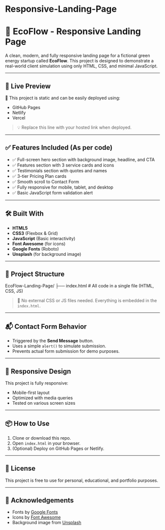 # Responsive-Landing-Page
# 🌿 EcoFlow - Responsive Landing Page

A clean, modern, and fully responsive landing page for a fictional green energy startup called **EcoFlow**. This project is designed to demonstrate a real-world client simulation using only HTML, CSS, and minimal JavaScript.

---

## 📸 Live Preview

📍 This project is static and can be easily deployed using:

- GitHub Pages
- Netlify
- Vercel

> 💡 Replace this line with your hosted link when deployed.

---

## ✅ Features Included (As per code)

- ✅ Full-screen hero section with background image, headline, and CTA
- ✅ Features section with 3 service cards and icons
- ✅ Testimonials section with quotes and names
- ✅ 3-tier Pricing Plan cards
- ✅ Smooth scroll to Contact Form
- ✅ Fully responsive for mobile, tablet, and desktop
- ✅ Basic JavaScript form validation alert

---

## 🛠 Built With

- **HTML5**
- **CSS3** (Flexbox & Grid)
- **JavaScript** (Basic interactivity)
- **Font Awesome** (for icons)
- **Google Fonts** (Roboto)
- **Unsplash** (for background image)

---

## 🧱 Project Structure

EcoFlow-Landing-Page/
├── index.html # All code in a single file (HTML, CSS, JS)


> 🔎 No external CSS or JS files needed. Everything is embedded in the `index.html`.

---

## 📬 Contact Form Behavior

- Triggered by the **Send Message** button.
- Uses a simple `alert()` to simulate submission.
- Prevents actual form submission for demo purposes.

---

## 📱 Responsive Design

This project is fully responsive:
- Mobile-first layout
- Optimized with media queries
- Tested on various screen sizes

---

## 📦 How to Use

1. Clone or download this repo.
2. Open `index.html` in your browser.
3. (Optional) Deploy on GitHub Pages or Netlify.

---

## 📄 License

This project is free to use for personal, educational, and portfolio purposes.

---

## 🙌 Acknowledgements

- Fonts by [Google Fonts](https://fonts.google.com/)
- Icons by [Font Awesome](https://fontawesome.com/)
- Background image from [Unsplash](https://unsplash.com/)
